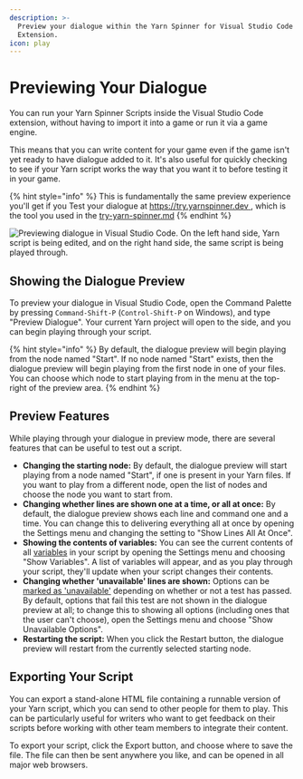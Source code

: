 ```yaml
---
description: >-
  Preview your dialogue within the Yarn Spinner for Visual Studio Code
  Extension.
icon: play
---
```


# Previewing Your Dialogue

You can run your Yarn Spinner Scripts inside the Visual Studio Code extension, without having to import it into a game or run it via a game engine.&#x20;

This means that you can write content for your game even if the game isn't yet ready to have dialogue added to it. It's also useful for quickly checking to see if your Yarn script works the way that you want it to before testing it in your game.

{% hint style="info" %}
This is fundamentally the same preview experience you'll get if you Test your dialogue at [https://try.yarnspinner.dev ](https://try.yarnspinner.dev), which is the tool you used in the [try-yarn-spinner.md](../try-yarn-spinner.md "mention")
{% endhint %}

![Previewing dialogue in Visual Studio Code. On the left hand side, Yarn script is being edited, and on the right hand side, the same script is being played through.](../../.gitbook/assets/vscode-preview.png)

## Showing the Dialogue Preview

To preview your dialogue in Visual Studio Code, open the Command Palette by pressing `Command-Shift-P` (`Control-Shift-P` on Windows), and type "Preview Dialogue". Your current Yarn project will open to the side, and you can begin playing through your script.

{% hint style="info" %}
By default, the dialogue preview will begin playing from the node named "Start". If no node named "Start" exists, then the dialogue preview will begin playing from the first node in one of your files. You can choose which node to start playing from in the menu at the top-right of the preview area.
{% endhint %}

## Preview Features

While playing through your dialogue in preview mode, there are several features that can be useful to test out a script.

* **Changing the starting node:** By default, the dialogue preview will start playing from a node named "Start", if one is present in your Yarn files. If you want to play from a different node, open the list of nodes and choose the node you want to start from.
* **Changing whether lines are shown one at a time, or all at once:** By default, the dialogue preview shows each line and command one and a time. You can change this to delivering everything all at once by opening the Settings menu and changing the setting to "Show Lines All At Once".
* **Showing the contents of variables:** You can see the current contents of all [variables](../scripting-fundamentals/logic-and-variables.md) in your script by opening the Settings menu and choosing "Show Variables". A list of variables will appear, and as you play through your script, they'll update when your script changes their contents.
* **Changing whether 'unavailable' lines are shown:** Options can be [marked as 'unavailable'](../scripting-fundamentals/flow-control.md#conditional-options) depending on whether or not a test has passed. By default, options that fail this test are not shown in the dialogue preview at all; to change this to showing all options (including ones that the user can't choose), open the Settings menu and choose "Show Unavailable Options".
* **Restarting the script:** When you click the Restart button, the dialogue preview will restart from the currently selected starting node.

## Exporting Your Script

You can export a stand-alone HTML file containing a runnable version of your Yarn script, which you can send to other people for them to play. This can be particularly useful for writers who want to get feedback on their scripts before working with other team members to integrate their content.

To export your script, click the Export button, and choose where to save the file. The file can then be sent anywhere you like, and can be opened in all major web browsers.
